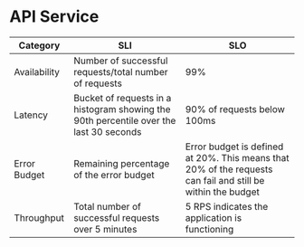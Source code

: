 # API Service

| Category | SLI | SLO |
|----------|-----|-----|
| Availability | Number of successful requests/total number of requests | 99% |
| Latency | Bucket of requests in a histogram showing the 90th percentile over the last 30 seconds | 90% of requests below 100ms |
| Error Budget | Remaining percentage of the error budget | Error budget is defined at 20%. This means that 20% of the requests can fail and still be within the budget |
| Throughput | Total number of successful requests over 5 minutes | 5 RPS indicates the application is functioning |
